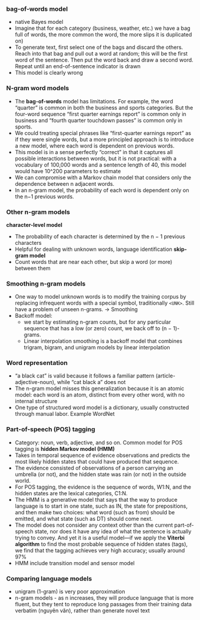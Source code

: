### bag-of-words model
- native Bayes model
- Imagine that for each category (business, weather, etc.) we have a bag full of words, the more common the word, the more slips it is duplicated on)
- To generate text, first select one of the bags and discard the others. Reach into that bag and pull out a word at random; this will be the first word of the sentence. Then put the word back and draw a second word. Repeat until an end-of-sentence indicator is drawn
- This model is clearly wrong
### N-gram word models
- The **bag-of-words** model has limitations. For example, the word “quarter” is common in both the business and sports categories. But the four-word sequence “first quarter earnings report” is common only in business and “fourth quarter touchdown passes” is common only in sports.
- We could treating special phrases like “first-quarter earnings report” as if they were single words, but a more principled approach is to introduce a new model, where each word is dependent on previous words.
- This model is in a sense perfectly “correct” in that it captures all possible interactions between words, but it is not practical: with a vocabulary of 100,000 words and a sentence length of 40, this model would have 10^200 parameters to estimate
- We can compromise with a Markov chain model that considers only the dependence between n adjacent words.
- In an n-gram model, the probability of each word is dependent only on the n−1 previous words.
### Other n-gram models
**character-level model**
- The probability of each character is determined by the n − 1 previous characters
- Helpful for dealing with unknown words, language identification
**skip-gram model**
- Count words that are near each other, but skip a word (or more) between them
### Smoothing n-gram models
- One way to model unknown words is to modify the training corpus by replacing infrequent words with a special symbol, traditionally `<UNK>`.
Still have a problem of unseen n-grams. -> Smoothing
- Backoff model: 
	- we start by estimating n-gram counts, but for any particular sequence that has a low (or zero) count, we back off to (n − 1)-grams.
	- Linear interpolation smoothing is a backoff model that combines trigram, bigram, and unigram models by linear interpolation

### Word representation
- “a black cat” is valid because it follows a familiar pattern (article-adjective-noun), while “cat black a” does not
- The n-gram model misses this generalization because it is an atomic model: each word is an atom, distinct from every other word, with no internal structure
- One type of structured word model is a dictionary, usually constructed through manual labor. Example WordNet
### Part-of-speech (POS) tagging
- Category: noun, verb, adjective, and so on.
Common model for POS tagging is **hidden Markov model (HMM)**
- Takes in temporal sequence of evidence observations and predicts the most likely hidden states that could have produced that sequence.
- The evidence consisted of observations of a person carrying an umbrella (or not), and the hidden state was rain (or not) in the outside world.
- For POS tagging, the evidence is the sequence of words, W1:N, and the hidden states are the lexical categories, C1:N.
- The HMM is a generative model that says that the way to produce language is to start in one state, such as IN, the state for prepositions, and then make two choices: what word (such as from) should be emitted, and what state (such as DT) should come next. 
- The model does not consider any context other than the current part-of-speech state, nor does it have any idea of what the sentence is actually trying to convey. And yet it is a useful model—if we apply the **Viterbi algorithm** to find the most probable sequence of hidden states (tags), we find that the tagging achieves very high accuracy; usually around 97%
- HMM include transition model and sensor model
### Comparing language models 
- unigram (1-gram) is very poor approximation
- n-gram models - as n increases, they will produce language that is more fluent, but they tent to reproduce long passages from their training data verbatim (nguyên văn), rather than generate novel text 